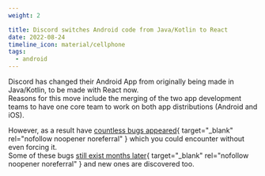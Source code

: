 ```yaml
---
weight: 2

title: Discord switches Android code from Java/Kotlin to React
date: 2022-08-24
timeline_icon: material/cellphone
tags:
  - android
---
```


Discord has changed their Android App from originally being made in Java/Kotlin, to be made with React now.<br>
Reasons for this move include the merging of the two app development teams to have one core team to work on both app distributions (Android and iOS).

However, as a result have [countless bugs appeared][android-bugs]{ target="_blank" rel="nofollow noopener noreferral" } which you could encounter without even forcing it.<br>
Some of these bugs [still exist months later][twitter-post]{ target="_blank" rel="nofollow noopener noreferral" } and new ones are discovered too.

[android-bugs]: https://www.reddit.com/r/discordapp/comments/ww49wj/my_issues_with_the_reactbased_android_app/
[twitter-post]: https://twitter.com/TrueAndre_601/status/1603794219713560576